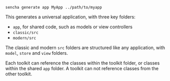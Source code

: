     sencha generate app MyApp ../path/to/myapp
    
This generates a universal application, with three key folders:

- `app`, for shared code, such as models or view controllers
- `classic/src`
- `modern/src`

The classic and modern `src` folders are structured like any application, with `model`,
`store` and `view` folders. 

Each toolkit can reference the classes within the toolkit folder, or classes within the
shared `app` folder. A toolkit can not reference classes from the other toolkit.